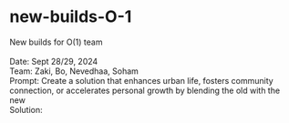 # new-builds-O-1
New builds for O(1) team
<br />
<br />
Date: Sept 28/29, 2024
<br />
Team: Zaki, Bo, Nevedhaa, Soham 
<br />
Prompt: Create a solution that enhances urban life, fosters community connection, or accelerates personal growth by blending the old with the new
<br />
Solution: 
